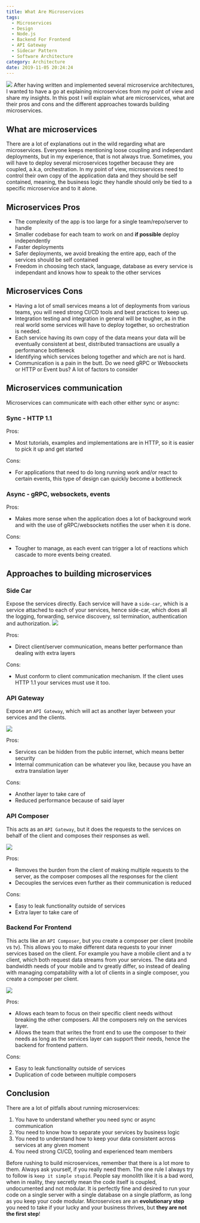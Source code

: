 ```yaml
---
title: What Are Microservices
tags:
  - Microservices
  - Design
  - Node.js
  - Backend For Frontend
  - API Gateway
  - Sidecar Pattern
  - Software Architecture
category: Architecture
date: 2019-11-05 20:24:24
---
```


![](./legos-2.jpg)
After having written and implemented several microservice architectures, I wanted to have a go at explaining microservices from my point of view and share my insights. In this post I will explain what are microservices, what are their pros and cons and the different approaches towards building microservices.

## What are microservices
There are a lot of explanations out in the wild regarding what are microservices. Everyone keeps mentioning loose coupling and independant deployments, but in my experience, that is not always true. Sometimes, you will have to deploy several microservices together because they are coupled, a.k.a, orchestration. In my point of view, microservices need to control their own copy of the application data and they should be self contained, meaning, the business logic they handle should only be tied to a specific microservice and to it alone.

## Microservices Pros
  - The complexity of the app is too large for a single team/repo/server to handle
  - Smaller codebase for each team to work on and **if possible** deploy independently
  - Faster deployments
  - Safer deployments, we avoid breaking the entire app, each of the services should be self contained
  - Freedom in choosing tech stack, language, database as every service is independant and knows how to speak to the other services

## Microservices Cons
  - Having a lot of small services means a lot of deployments from various teams, you will need strong CI/CD tools and best practices to keep up.
  - Integration testing and integration in general will be tougher, as in the real world some services will have to deploy together, so orchestration is needed.
  - Each service having its own copy of the data means your data will be eventually consistent at best, distributed transactions are usually a performance bottleneck
  - Identifying which services belong together and which are not is hard.
  - Communication is a pain in the butt. Do we need gRPC or Websockets or HTTP or Event bus? A lot of factors to consider

## Microservices communication
Microservices can communicate with each other either sync or async:

### Sync - HTTP 1.1
Pros:
  * Most tutorials, examples and implementations are in HTTP, so it is easier to pick it up and get started

Cons:
  * For applications that need to do long running work and/or react to certain events, this type of design can quickly become a bottleneck

### Async - gRPC, websockets, events
Pros:
  * Makes more sense when the application does a lot of background work and with the use of gRPC/websockets notifies the user when it is done.

Cons:
  * Tougher to manage, as each event can trigger a lot of reactions which cascade to more events being created.

## Approaches to building microservices

### Side Car
Expose the services directly. Each service will have a `side-car`, which is a service attached to each of your services, hence side-car, which does all the logging, forwarding, service discovery, ssl termination, authentication and authorization.
![](./side-car.png)

Pros:
  * Direct client/server communication, means better performance than dealing with extra layers

Cons:
  * Must conform to client communication mechanism. If the client uses HTTP 1.1 your services must use it too.

### API Gateway
Expose an `API Gateway`, which will act as another layer between your services and the clients. 

![](./gateway.png)

Pros:
  * Services can be hidden from the public internet, which means better security
  * Internal communication can be whatever you like, because you have an extra translation layer

Cons:
  * Another layer to take care of
  * Reduced performance because of said layer

### API Composer
This acts as an `API Gateway`, but it does the requests to the services on behalf of the client and composes their responses as well.

![](./api-composer.png)

Pros:
  * Removes the burden from the client of making multiple requests to the server, as the composer composes all the responses for the client
  * Decouples the services even further as their communication is reduced

Cons:
  * Easy to leak functionality outside of services
  * Extra layer to take care of

### Backend For Frontend
This acts like an `API Composer`, but you create a composer per client (mobile vs tv). This allows you to make different data requests to your inner services based on the client. For example you have a mobile client and a tv client, which both request data streams from your services. The data and bandwidth needs of your mobile and tv greatly differ, so instead of dealing with managing compatability with a lot of clients in a single composer, you create a composer per client.

![](./bff.png)

Pros:
  * Allows each team to focus on their specific client needs without breaking the other composers. All the composers rely on the services layer.
  * Allows the team that writes the front end to use the composer to their needs as long as the services layer can support their needs, hence the backend for frontend pattern.

Cons:
  * Easy to leak functionality outside of services
  * Duplication of code between multiple composers

## Conclusion
There are a lot of pitfalls about running microservices:
  1. You have to understand whether you need sync or async communication
  2. You need to know how to separate your services by business logic
  3. You need to understand how to keep your data consistent across services at any given moment
  4. You need strong CI/CD, tooling and experienced team members

Before rushing to build microservices, remember that there is a lot more to them. Always ask yourself, if you really need them. 
The one rule I always try to follow is `keep it simple stupid`. 
People say monolith like it is a bad word, when in reality, they secretly mean the code itself is coupled, undocumented and not modular. 
It is perfectly fine and desired to run your code on a single server with a single database on a single platform, as long as you keep your code modular.
Microservices are an **evolutionary step** you need to take if your lucky and your business thrives, but **they are not the first step**!
